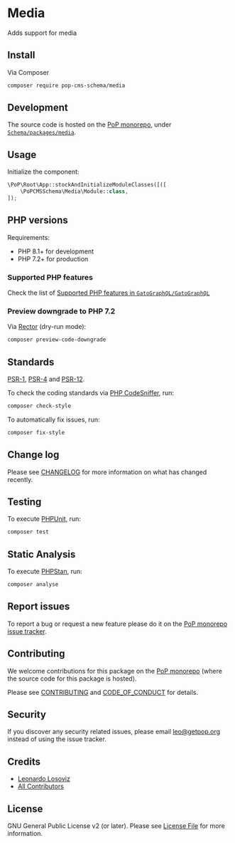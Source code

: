 # Media

<!--
[![Build Status][ico-travis]][link-travis]
[![Quality Score][ico-code-quality]][link-code-quality]
[![Software License][ico-license]](LICENSE.md)
[![Latest Version on Packagist][ico-version]][link-packagist]
[![Coverage Status][ico-scrutinizer]][link-scrutinizer]
[![Total Downloads][ico-downloads]][link-downloads]
-->

Adds support for media

## Install

Via Composer

``` bash
composer require pop-cms-schema/media
```

## Development

The source code is hosted on the [PoP monorepo](https://github.com/GatoGraphQL/GatoGraphQL), under [`Schema/packages/media`](https://github.com/GatoGraphQL/GatoGraphQL/tree/master/layers/Schema/packages/media).

## Usage

Initialize the component:

``` php
\PoP\Root\App::stockAndInitializeModuleClasses([([
    \PoPCMSSchema\Media\Module::class,
]);
```

## PHP versions

Requirements:

- PHP 8.1+ for development
- PHP 7.2+ for production

### Supported PHP features

Check the list of [Supported PHP features in `GatoGraphQL/GatoGraphQL`](https://github.com/GatoGraphQL/GatoGraphQL/blob/master/docs/supported-php-features.md)

### Preview downgrade to PHP 7.2

Via [Rector](https://github.com/rectorphp/rector) (dry-run mode):

```bash
composer preview-code-downgrade
```

## Standards

[PSR-1](https://www.php-fig.org/psr/psr-1), [PSR-4](https://www.php-fig.org/psr/psr-4) and [PSR-12](https://www.php-fig.org/psr/psr-12).

To check the coding standards via [PHP CodeSniffer](https://github.com/squizlabs/PHP_CodeSniffer), run:

``` bash
composer check-style
```

To automatically fix issues, run:

``` bash
composer fix-style
```

## Change log

Please see [CHANGELOG](CHANGELOG.md) for more information on what has changed recently.

## Testing

To execute [PHPUnit](https://phpunit.de/), run:

``` bash
composer test
```

## Static Analysis

To execute [PHPStan](https://github.com/phpstan/phpstan), run:

``` bash
composer analyse
```

## Report issues

To report a bug or request a new feature please do it on the [PoP monorepo issue tracker](https://github.com/GatoGraphQL/GatoGraphQL/issues).

## Contributing

We welcome contributions for this package on the [PoP monorepo](https://github.com/GatoGraphQL/GatoGraphQL) (where the source code for this package is hosted).

Please see [CONTRIBUTING](CONTRIBUTING.md) and [CODE_OF_CONDUCT](CODE_OF_CONDUCT.md) for details.

## Security

If you discover any security related issues, please email leo@getpop.org instead of using the issue tracker.

## Credits

- [Leonardo Losoviz][link-author]
- [All Contributors][link-contributors]

## License

GNU General Public License v2 (or later). Please see [License File](LICENSE.md) for more information.

[ico-version]: https://img.shields.io/packagist/v/pop-cms-schema/media.svg?style=flat-square
[ico-license]: https://img.shields.io/badge/license-GPLv2-brightgreen.svg?style=flat-square
[ico-travis]: https://img.shields.io/travis/pop-cms-schema/media/master.svg?style=flat-square
[ico-scrutinizer]: https://img.shields.io/scrutinizer/coverage/g/pop-cms-schema/media.svg?style=flat-square
[ico-code-quality]: https://img.shields.io/scrutinizer/g/pop-cms-schema/media.svg?style=flat-square
[ico-downloads]: https://img.shields.io/packagist/dt/pop-cms-schema/media.svg?style=flat-square

[link-packagist]: https://packagist.org/packages/pop-cms-schema/media
[link-travis]: https://travis-ci.org/pop-cms-schema/media
[link-scrutinizer]: https://scrutinizer-ci.com/g/pop-cms-schema/media/code-structure
[link-code-quality]: https://scrutinizer-ci.com/g/pop-cms-schema/media
[link-downloads]: https://packagist.org/packages/pop-cms-schema/media
[link-author]: https://github.com/leoloso
[link-contributors]: ../../../../../../contributors

